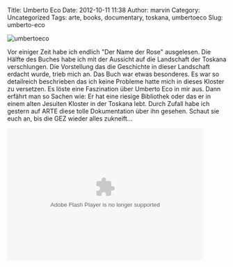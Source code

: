 Title: Umberto Eco
Date: 2012-10-11 11:38
Author: marvin
Category: Uncategorized
Tags: arte, books, documentary, toskana, umbertoeco
Slug: umberto-eco

![umbertoeco]({static}/images/umbertoeco.png)

Vor einiger Zeit habe ich endlich "Der Name der Rose" ausgelesen. Die
Hälfte des Buches habe ich mit der Aussicht auf die Landschaft der
Toskana verschlungen. Die Vorstellung das die Geschichte in dieser
Landschaft erdacht wurde, trieb mich an. Das Buch war etwas besonderes.
Es war so detailreich beschrieben das ich keine Probleme hatte mich in
dieses Kloster zu versetzen. Es löste eine Faszination über Umberto Eco
in mir aus. Dann erfährt man so Sachen wie: Er hat eine riesige
Bibliothek oder das er in einem alten Jesuiten Kloster in der Toskana
lebt. Durch Zufall habe ich gestern auf ARTE diese tolle Dokumentation
über ihn gesehen. Schaut sie euch an, bis die GEZ wieder alles
zukneift...

<p>
<object classid="clsid:D27CDB6E-AE6D-11cf-96B8-444553540000" codebase="http://download.macromedia.com/pub/shockwave/cabs/flash/swflash.cab#version=10,0,0,0" id="playerArte" allowscriptaccess="always" width="450" height="303">
<param name="allowFullScreen" value="true"></param><param name="allowScriptAccess" value="always"></param><param name="quality" value="high"><param name="movie" value="http://videos.arte.tv/videoplayer.swf?configFileUrl=http%3A%2F%2Fvideos%2Earte%2Etv%2Fcae%2Fstatic%2Fflash%2Fplayer%2Fconfig%2Exml⟨=de&amp;videorefFileUrl=http%3A%2F%2Fvideos%2Earte%2Etv%2Fde%2Fdo%5Fdelegate%2Fvideos%2Fumberto%2Deco%2D%2D6971988%2Cview%2CasPlayerXml%2Exml&amp;admin=false&amp;videoId=6971988&amp;autoPlay=true&amp;localizedPathUrl=http%3A%2F%2Fvideos%2Earte%2Etv%2Fcae%2Fstatic%2Fflash%2Fplayer%2F&amp;mode=prod&amp;embed=true&amp;autoPlay=false">

<embed src="http://videos.arte.tv/videoplayer.swf?configFileUrl=http%3A%2F%2Fvideos%2Earte%2Etv%2Fcae%2Fstatic%2Fflash%2Fplayer%2Fconfig%2Exml⟨=de&amp;videorefFileUrl=http%3A%2F%2Fvideos%2Earte%2Etv%2Fde%2Fdo%5Fdelegate%2Fvideos%2Fumberto%2Deco%2D%2D6971988%2Cview%2CasPlayerXml%2Exml&amp;admin=false&amp;videoId=6971988&amp;autoPlay=true&amp;localizedPathUrl=http%3A%2F%2Fvideos%2Earte%2Etv%2Fcae%2Fstatic%2Fflash%2Fplayer%2F&amp;mode=prod&amp;embed=true&amp;autoPlay=false" width="450" height="303" allowfullscreen="true" name="playerArte" quality="high" allowscriptaccess="always" pluginspage="http://www.macromedia.com/go/getflashplayer" type="application/x-shockwave-flash">
</embed>
</object>
</p>


